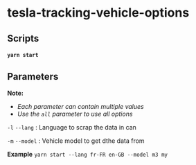 # tesla-tracking-vehicle-options

## Scripts

#### `yarn start`

## Parameters

**Note:**

- _Each parameter can contain multiple values_
- _Use the `all` parameter to use all options_

`-l` `--lang` : Language to scrap the data in can

`-m` `--model` : Vehicle model to get dthe data from

**Example** `yarn start --lang fr-FR en-GB --model m3 my`